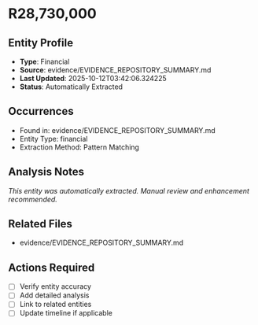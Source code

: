 # R28,730,000

## Entity Profile
- **Type**: Financial
- **Source**: evidence/EVIDENCE_REPOSITORY_SUMMARY.md
- **Last Updated**: 2025-10-12T03:42:06.324225
- **Status**: Automatically Extracted

## Occurrences
- Found in: evidence/EVIDENCE_REPOSITORY_SUMMARY.md
- Entity Type: financial
- Extraction Method: Pattern Matching

## Analysis Notes
*This entity was automatically extracted. Manual review and enhancement recommended.*

## Related Files
- evidence/EVIDENCE_REPOSITORY_SUMMARY.md

## Actions Required
- [ ] Verify entity accuracy
- [ ] Add detailed analysis
- [ ] Link to related entities
- [ ] Update timeline if applicable
